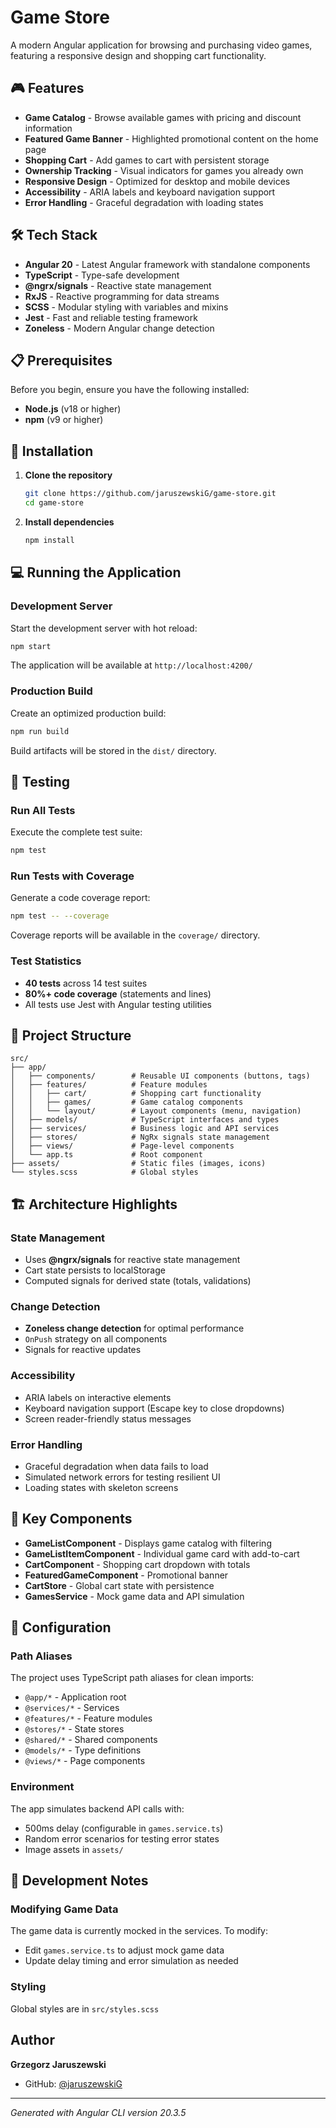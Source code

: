 # Game Store

A modern Angular application for browsing and purchasing video games, featuring a responsive design and shopping cart functionality.

## 🎮 Features

- **Game Catalog** - Browse available games with pricing and discount information
- **Featured Game Banner** - Highlighted promotional content on the home page
- **Shopping Cart** - Add games to cart with persistent storage
- **Ownership Tracking** - Visual indicators for games you already own
- **Responsive Design** - Optimized for desktop and mobile devices
- **Accessibility** - ARIA labels and keyboard navigation support
- **Error Handling** - Graceful degradation with loading states

## 🛠️ Tech Stack

- **Angular 20** - Latest Angular framework with standalone components
- **TypeScript** - Type-safe development
- **@ngrx/signals** - Reactive state management
- **RxJS** - Reactive programming for data streams
- **SCSS** - Modular styling with variables and mixins
- **Jest** - Fast and reliable testing framework
- **Zoneless** - Modern Angular change detection

## 📋 Prerequisites

Before you begin, ensure you have the following installed:

- **Node.js** (v18 or higher)
- **npm** (v9 or higher)

## 🚀 Installation

1. **Clone the repository**

   ```bash
   git clone https://github.com/jaruszewskiG/game-store.git
   cd game-store
   ```

2. **Install dependencies**
   ```bash
   npm install
   ```

## 💻 Running the Application

### Development Server

Start the development server with hot reload:

```bash
npm start
```

The application will be available at `http://localhost:4200/`

### Production Build

Create an optimized production build:

```bash
npm run build
```

Build artifacts will be stored in the `dist/` directory.

## 🧪 Testing

### Run All Tests

Execute the complete test suite:

```bash
npm test
```

### Run Tests with Coverage

Generate a code coverage report:

```bash
npm test -- --coverage
```

Coverage reports will be available in the `coverage/` directory.

### Test Statistics

- **40 tests** across 14 test suites
- **80%+ code coverage** (statements and lines)
- All tests use Jest with Angular testing utilities

## 📁 Project Structure

```
src/
├── app/
│   ├── components/        # Reusable UI components (buttons, tags)
│   ├── features/          # Feature modules
│   │   ├── cart/          # Shopping cart functionality
│   │   ├── games/         # Game catalog components
│   │   └── layout/        # Layout components (menu, navigation)
│   ├── models/            # TypeScript interfaces and types
│   ├── services/          # Business logic and API services
│   ├── stores/            # NgRx signals state management
│   ├── views/             # Page-level components
│   └── app.ts             # Root component
├── assets/                # Static files (images, icons)
└── styles.scss            # Global styles
```

## 🏗️ Architecture Highlights

### State Management

- Uses **@ngrx/signals** for reactive state management
- Cart state persists to localStorage
- Computed signals for derived state (totals, validations)

### Change Detection

- **Zoneless change detection** for optimal performance
- `OnPush` strategy on all components
- Signals for reactive updates

### Accessibility

- ARIA labels on interactive elements
- Keyboard navigation support (Escape key to close dropdowns)
- Screen reader-friendly status messages

### Error Handling

- Graceful degradation when data fails to load
- Simulated network errors for testing resilient UI
- Loading states with skeleton screens

## 🎨 Key Components

- **GameListComponent** - Displays game catalog with filtering
- **GameListItemComponent** - Individual game card with add-to-cart
- **CartComponent** - Shopping cart dropdown with totals
- **FeaturedGameComponent** - Promotional banner
- **CartStore** - Global cart state with persistence
- **GamesService** - Mock game data and API simulation

## 🔧 Configuration

### Path Aliases

The project uses TypeScript path aliases for clean imports:

- `@app/*` - Application root
- `@services/*` - Services
- `@features/*` - Feature modules
- `@stores/*` - State stores
- `@shared/*` - Shared components
- `@models/*` - Type definitions
- `@views/*` - Page components

### Environment

The app simulates backend API calls with:

- 500ms delay (configurable in `games.service.ts`)
- Random error scenarios for testing error states
- Image assets in `assets/`

## 📝 Development Notes

### Modifying Game Data

The game data is currently mocked in the services. To modify:

- Edit `games.service.ts` to adjust mock game data
- Update delay timing and error simulation as needed

### Styling

Global styles are in `src/styles.scss`

## Author

**Grzegorz Jaruszewski**

- GitHub: [@jaruszewskiG](https://github.com/jaruszewskiG)

---

_Generated with Angular CLI version 20.3.5_
